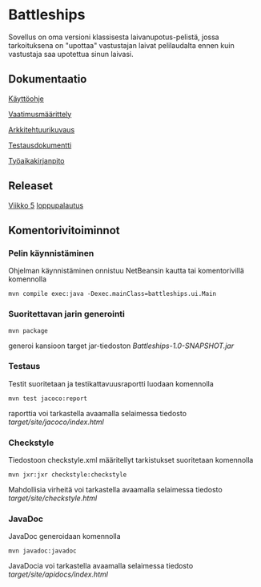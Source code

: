 # Battleships

Sovellus on oma versioni klassisesta laivanupotus-pelistä, jossa tarkoituksena on "upottaa" vastustajan laivat pelilaudalta ennen kuin vastustaja saa upotettua sinun laivasi.

## Dokumentaatio

[Käyttöohje](https://github.com/Miniaya/ot-harjoitustyo/blob/master/dokumentaatio/kayttoohje.md)

[Vaatimusmäärittely](https://github.com/Miniaya/ot-harjoitustyo/blob/master/dokumentaatio/vaatimusmaarittely.md)

[Arkkitehtuurikuvaus](https://github.com/Miniaya/ot-harjoitustyo/blob/master/dokumentaatio/arkkitehtuuri.md)

[Testausdokumentti](https://github.com/Miniaya/ot-harjoitustyo/blob/master/dokumentaatio/testaus.md)

[Työaikakirjanpito](https://github.com/Miniaya/ot-harjoitustyo/blob/master/dokumentaatio/tuntikirjanpito.md)

## Releaset

[Viikko 5](https://github.com/Miniaya/ot-harjoitustyo/releases/tag/viikko5)
[loppupalautus]()

## Komentorivitoiminnot

### Pelin käynnistäminen

Ohjelman käynnistäminen onnistuu NetBeansin kautta tai komentorivillä komennolla 

```
mvn compile exec:java -Dexec.mainClass=battleships.ui.Main
```

### Suoritettavan jarin generointi

```
mvn package
``` 

generoi kansioon target jar-tiedoston _Battleships-1.0-SNAPSHOT.jar_

### Testaus

Testit suoritetaan ja testikattavuusraportti luodaan komennolla 

```
mvn test jacoco:report
```

raporttia voi tarkastella avaamalla selaimessa tiedosto _target/site/jacoco/index.html_

### Checkstyle

Tiedostoon checkstyle.xml määritellyt tarkistukset suoritetaan komennolla 

```
mvn jxr:jxr checkstyle:checkstyle
```

Mahdollisia virheitä voi tarkastella avaamalla selaimessa tiedosto _target/site/checkstyle.html_

### JavaDoc

JavaDoc generoidaan komennolla 

```
mvn javadoc:javadoc
```

JavaDocia voi tarkastella avaamalla selaimessa tiedosto _target/site/apidocs/index.html_
